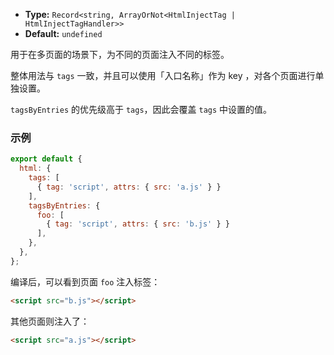 - **Type:** `Record<string, ArrayOrNot<HtmlInjectTag | HtmlInjectTagHandler>>`
- **Default:** `undefined`

用于在多页面的场景下，为不同的页面注入不同的标签。

整体用法与 `tags` 一致，并且可以使用「入口名称」作为 key ，对各个页面进行单独设置。

`tagsByEntries` 的优先级高于 `tags`，因此会覆盖 `tags` 中设置的值。

### 示例

```js
export default {
  html: {
    tags: [
      { tag: 'script', attrs: { src: 'a.js' } }
    ],
    tagsByEntries: {
      foo: [
        { tag: 'script', attrs: { src: 'b.js' } }
      ],
    },
  },
};
```

编译后，可以看到页面 `foo` 注入标签：

```html
<script src="b.js"></script>
```

其他页面则注入了：

```html
<script src="a.js"></script>
```
